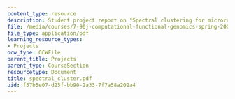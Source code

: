 ```yaml
---
content_type: resource
description: Student project report on "Spectral clustering for microrray data".
file: /media/courses/7-90j-computational-functional-genomics-spring-2005/f57b5e07d25fbb902a337f7a58a202a4_spectral_cluster.pdf
file_type: application/pdf
learning_resource_types:
- Projects
ocw_type: OCWFile
parent_title: Projects
parent_type: CourseSection
resourcetype: Document
title: spectral_cluster.pdf
uid: f57b5e07-d25f-bb90-2a33-7f7a58a202a4
---
```

